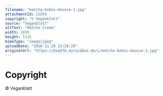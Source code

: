 ```yaml
---
filename: "matcha-kokos-mousse-1.jpg"
attachmentId: 21899
copyright: "© Veganblatt"
source: "Veganblatt"
altText: "Matcha Creme"
width: 1699
height: 1125
mimeType: "image/jpeg"
uploadDate: "2016-11-28 13:26:29"
originalUrl: "https://bxq4fb.myraidbox.de/i/matcha-kokos-mousse-1.jpg"
---
```


# Copyright

© Veganblatt
